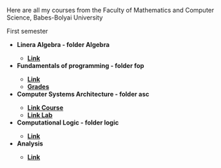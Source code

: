 Here are all my courses from the Faculty of Mathematics and Computer Science, Babes-Bolyai University

First semester
<b>
<ul>
	<li>
		Linera Algebra - folder Algebra
	</li>
		<ul>
			<li>
				<a href = "http://math.ubbcluj.ro/~crivei/InfoI-Algebra.html" target = "_blank"> Link</a> 
			</li>
		</ul>
	<li>
		Fundamentals of programming - folder fop
	</li>
		<ul>
			<li>
				<a href = "http://www.cs.ubbcluj.ro/~arthur/Fundamentals%20of%20Programming/" target = "_blank">Link</a>
				</li>
			<li>
				<a href = "https://drive.google.com/folderview?id=0BzPcPEjc_dEBOW1WWG5uRXkyb00&usp=sharing" target = "_blank">Grades</a>
			</li>
		</ul>
	<li>
		Computer Systems Architecture - folder asc
	</li>
		<ul>
			<li>
				<a href = "http://www.cs.ubbcluj.ro/~vancea/asc/index-en.html" target = "_blank">Link Course</a>
			</li>
			<li>
				<a href = "http://www.cs.ubbcluj.ro/~mihai-suciu/" target = "_blank">Link Lab </a>
			</li>
		</ul>
	<li>
		Computational Logic - folder logic
	</li>	
		<ul>
			<li>
				<a href = "http://www.cs.ubbcluj.ro/~lupea/LOGICA/Engleza/" target = "_blank">Link</a>
			</li>
		</ul>
	<li>
		Analysis
	</li>
		<ul>
			<li>
				<a href = "http://math.ubbcluj.ro/~anicolae/analysis-CS.html" target = "_blank">Link</a>
			</li>
		</ul>
</ul>
</b>
